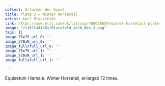 ```yaml
---
collect: Urformen der Kunst
title: Plate 3 – Winter Horsetail
artist: Karl Blossfeldt
link: https://www.etsy.com/uk/listing/480028659/winter-horsetail-plate-3-urformen-der?ref=shop_home_active_49&frs=1
image: "/v1571441481/Blossfeld_8x10_Web_3.png"
tags: []
image_75x75_url_0: ''
image_570xN_url_0: ''
image_fullxfull_url_0: ''
image_75x75_url_1: ''
image_570xN_url_1: ''
image_fullxfull_url_1: ''

---
```

Equisetum Hiemale. Winter Horsetail, enlarged 12 times.